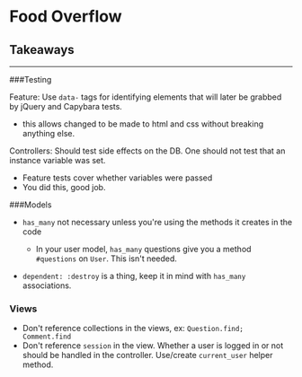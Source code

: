 # Food Overflow

## Takeaways
---

###Testing

Feature: Use `data-` tags for identifying elements that will later be grabbed by jQuery and Capybara tests. 

 - this allows changed to be made to html and css without breaking anything else. 
 
 

Controllers: Should test side effects on the DB. One should not test that an instance variable was set.

 - Feature tests cover whether variables were passed
 - You did this, good job.
 
 
###Models

 - `has_many` not necessary unless you're using the methods it creates in the code
 	- In your user model, `has_many` questions give you a method `#questions` on `User`. This isn't needed.
 
 - `dependent: :destroy` is a thing, keep it in mind with `has_many` associations. 
 
 ### Views
  - Don't reference collections in the views, ex: `Question.find; Comment.find`
  - Don't reference `session` in the view. Whether a user is logged in or not should be handled in the controller. Use/create `current_user` helper method.
